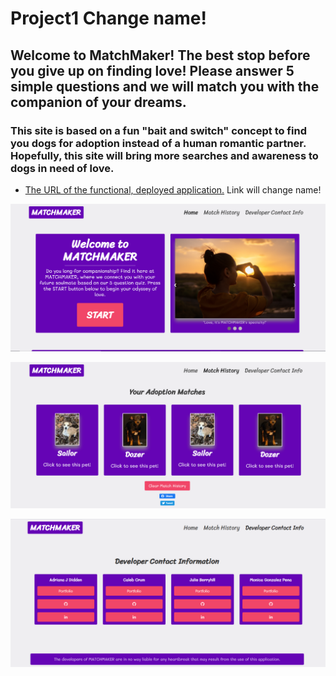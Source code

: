 # Project1 Change name!

## Welcome to MatchMaker! The best stop before you give up on finding love! Please answer 5 simple questions and we will match you with the companion of your dreams.

### This site is based on a fun "bait and switch" concept to find you dogs for adoption instead of a human romantic partner. Hopefully, this site will bring more searches and awareness to dogs in need of love.


* [The URL of the functional, deployed application.](https://adriana-didden.github.io/Project1/) Link will change name!

![Screenshot of Home Screen](./assets/img/matchMaker.png)

![Screenshot of Match History](./assets/img/matchHistory.png)

![Screenshot of Deveolper Contact Info](./assets/img/developerContactInfo.png)